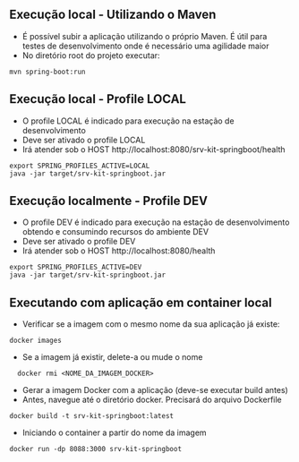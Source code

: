 
## Execução local - Utilizando o Maven

- É possível subir a aplicação utilizando o próprio Maven. É útil para testes de desenvolvimento onde é necessário uma agilidade maior
- No diretório root do projeto executar:

```
mvn spring-boot:run
```

## Execução local - Profile LOCAL

- O profile LOCAL é indicado para execução na estação de desenvolvimento
- Deve ser ativado o profile LOCAL
- Irá atender sob o HOST http://localhost:8080/srv-kit-springboot/health

```
export SPRING_PROFILES_ACTIVE=LOCAL
java -jar target/srv-kit-springboot.jar

```

## Execução localmente - Profile DEV

- O profile DEV é indicado para execução na estação de desenvolvimento obtendo e consumindo recursos do ambiente DEV
- Deve ser ativado o profile DEV
- Irá atender sob o HOST http://localhost:8080/health

```
export SPRING_PROFILES_ACTIVE=DEV
java -jar target/srv-kit-springboot.jar
```

## Executando com aplicação em container local

* Verificar se a imagem com o mesmo nome da sua aplicação já existe:

```
docker images
```

* Se a imagem já existir, delete-a ou mude o nome

```
  docker rmi <NOME_DA_IMAGEM_DOCKER>
```

* Gerar a imagem Docker com a aplicação (deve-se executar build antes)
* Antes, navegue até o diretório docker. Precisará do arquivo Dockerfile

```
docker build -t srv-kit-springboot:latest
```

* Iniciando o container a partir do nome da imagem

```
docker run -dp 8088:3000 srv-kit-springboot
```